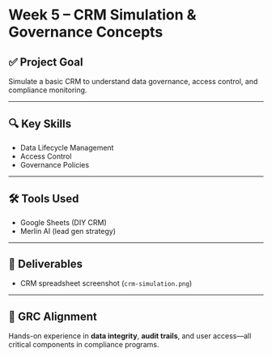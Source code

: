 # Week 5 – CRM Simulation & Governance Concepts

## ✅ Project Goal
Simulate a basic CRM to understand data governance, access control, and compliance monitoring.

---

## 🔍 Key Skills
- Data Lifecycle Management
- Access Control
- Governance Policies

---

## 🛠 Tools Used
- Google Sheets (DIY CRM)
- Merlin AI (lead gen strategy)

---

## 📂 Deliverables
- CRM spreadsheet screenshot (`crm-simulation.png`)

---

## 🔑 GRC Alignment
Hands-on experience in **data integrity**, **audit trails**, and user access—all critical components in compliance programs.
